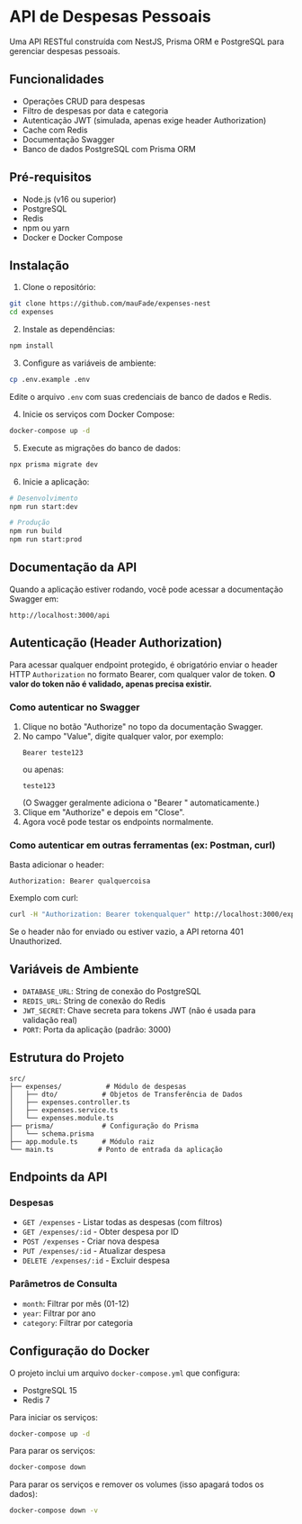 # API de Despesas Pessoais

Uma API RESTful construída com NestJS, Prisma ORM e PostgreSQL para gerenciar despesas pessoais.

## Funcionalidades

- Operações CRUD para despesas
- Filtro de despesas por data e categoria
- Autenticação JWT (simulada, apenas exige header Authorization)
- Cache com Redis
- Documentação Swagger
- Banco de dados PostgreSQL com Prisma ORM

## Pré-requisitos

- Node.js (v16 ou superior)
- PostgreSQL
- Redis
- npm ou yarn
- Docker e Docker Compose

## Instalação

1. Clone o repositório:

```bash
git clone https://github.com/mauFade/expenses-nest
cd expenses
```

2. Instale as dependências:

```bash
npm install
```

3. Configure as variáveis de ambiente:

```bash
cp .env.example .env
```

Edite o arquivo `.env` com suas credenciais de banco de dados e Redis.

4. Inicie os serviços com Docker Compose:

```bash
docker-compose up -d
```

5. Execute as migrações do banco de dados:

```bash
npx prisma migrate dev
```

6. Inicie a aplicação:

```bash
# Desenvolvimento
npm run start:dev

# Produção
npm run build
npm run start:prod
```

## Documentação da API

Quando a aplicação estiver rodando, você pode acessar a documentação Swagger em:

```
http://localhost:3000/api
```

## Autenticação (Header Authorization)

Para acessar qualquer endpoint protegido, é obrigatório enviar o header HTTP `Authorization` no formato Bearer, com qualquer valor de token. **O valor do token não é validado, apenas precisa existir.**

### Como autenticar no Swagger

1. Clique no botão "Authorize" no topo da documentação Swagger.
2. No campo "Value", digite qualquer valor, por exemplo:
   ```
   Bearer teste123
   ```
   ou apenas:
   ```
   teste123
   ```
   (O Swagger geralmente adiciona o "Bearer " automaticamente.)
3. Clique em "Authorize" e depois em "Close".
4. Agora você pode testar os endpoints normalmente.

### Como autenticar em outras ferramentas (ex: Postman, curl)

Basta adicionar o header:

```
Authorization: Bearer qualquercoisa
```

Exemplo com curl:

```bash
curl -H "Authorization: Bearer tokenqualquer" http://localhost:3000/expenses
```

Se o header não for enviado ou estiver vazio, a API retorna 401 Unauthorized.

## Variáveis de Ambiente

- `DATABASE_URL`: String de conexão do PostgreSQL
- `REDIS_URL`: String de conexão do Redis
- `JWT_SECRET`: Chave secreta para tokens JWT (não é usada para validação real)
- `PORT`: Porta da aplicação (padrão: 3000)

## Estrutura do Projeto

```
src/
├── expenses/           # Módulo de despesas
│   ├── dto/           # Objetos de Transferência de Dados
│   ├── expenses.controller.ts
│   ├── expenses.service.ts
│   └── expenses.module.ts
├── prisma/            # Configuração do Prisma
│   └── schema.prisma
├── app.module.ts      # Módulo raiz
└── main.ts           # Ponto de entrada da aplicação
```

## Endpoints da API

### Despesas

- `GET /expenses` - Listar todas as despesas (com filtros)
- `GET /expenses/:id` - Obter despesa por ID
- `POST /expenses` - Criar nova despesa
- `PUT /expenses/:id` - Atualizar despesa
- `DELETE /expenses/:id` - Excluir despesa

### Parâmetros de Consulta

- `month`: Filtrar por mês (01-12)
- `year`: Filtrar por ano
- `category`: Filtrar por categoria

## Configuração do Docker

O projeto inclui um arquivo `docker-compose.yml` que configura:

- PostgreSQL 15
- Redis 7

Para iniciar os serviços:

```bash
docker-compose up -d
```

Para parar os serviços:

```bash
docker-compose down
```

Para parar os serviços e remover os volumes (isso apagará todos os dados):

```bash
docker-compose down -v
```
